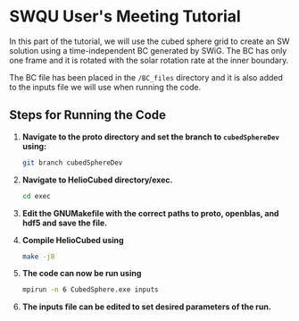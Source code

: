 # SWQU User's Meeting Tutorial

In this part of the tutorial, we will use the cubed sphere grid to create an SW solution using a time-independent BC generated by SWiG. The BC has only one frame and it is rotated with the solar rotation rate at the inner boundary.

The BC file has been placed in the `/BC_files` directory and it is also added to the inputs file we will use when running the code.

## Steps for Running the Code

1. **Navigate to the proto directory and set the branch to `cubedSphereDev` using:**
   ```bash
   git branch cubedSphereDev

2. **Navigate to HelioCubed directory/exec.**
   ```bash
   cd exec

3. **Edit the GNUMakefile with the correct paths to proto, openblas, and hdf5 and save the file.**

4. **Compile HelioCubed using**
   ```bash
   make -j8

5. **The code can now be run using**
    ```bash
    mpirun -n 6 CubedSphere.exe inputs

6. **The inputs file can be edited to set desired parameters of the run.**


